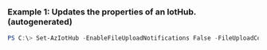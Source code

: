 ### Example 1: Updates the properties of an IotHub. (autogenerated)
```powershell
PS C:\> Set-AzIotHub -EnableFileUploadNotifications False -FileUploadContainerName {FileUploadContainerName} -FileUploadNotificationMaxDeliveryCount {FileUploadNotificationMaxDeliveryCount} -FileUploadNotificationTtl {FileUploadNotificationTtl} -FileUploadSasUriTtl {FileUploadSasUriTtl} -FileUploadStorageConnectionString {FileUploadStorageConnectionString} -Name myiothub -ResourceGroupName myresourcegroup
```

